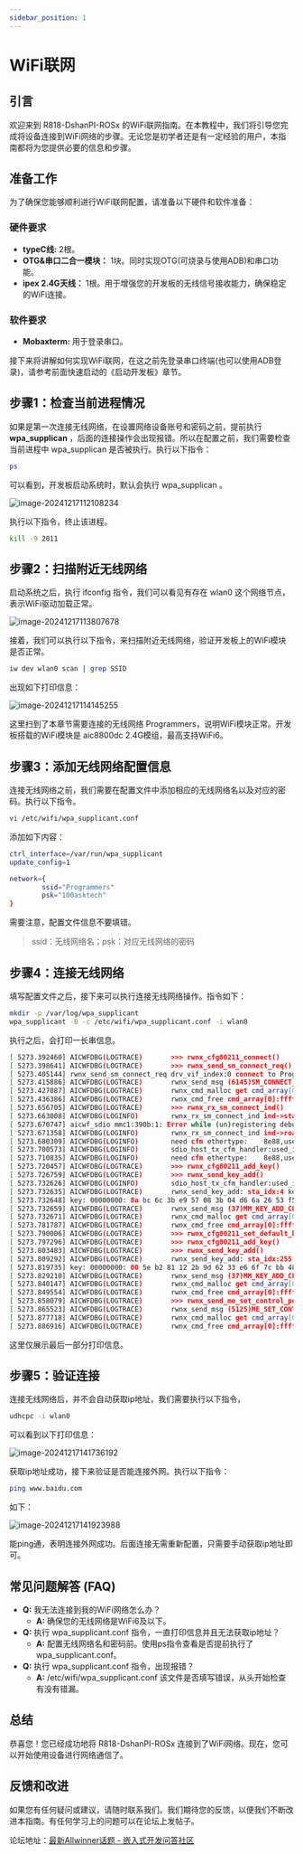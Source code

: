 ```yaml
---
sidebar_position: 1
---
```

# WiFi联网

## 引言

欢迎来到 R818-DshanPI-ROSx 的WiFi联网指南。在本教程中，我们将引导您完成将设备连接到WiFi网络的步骤。无论您是初学者还是有一定经验的用户，本指南都将为您提供必要的信息和步骤。

## 准备工作

为了确保您能够顺利进行WiFi联网配置，请准备以下硬件和软件准备：

### 硬件要求

- **typeC线:** 2根。 
- **OTG&串口二合一模块：** 1块。同时实现OTG(可烧录与使用ADB)和串口功能。
- **ipex 2.4G天线：** 1根。用于增强您的开发板的无线信号接收能力，确保稳定的WiFi连接。 

### 软件要求

- **Mobaxterm:** 用于登录串口。

接下来将讲解如何实现WiFi联网，在这之前先登录串口终端(也可以使用ADB登录)，请参考前面快速启动的《启动开发板》章节。

## 步骤1：检查当前进程情况

如果是第一次连接无线网络，在设置网络设备账号和密码之前，提前执行 **wpa_supplican** ，后面的连接操作会出现报错。所以在配置之前，我们需要检查当前进程中 wpa_supplican 是否被执行。执行以下指令：

~~~bash
ps
~~~

可以看到，开发板启动系统时，默认会执行 wpa_supplican 。

![image-20241217112108234](images/image-20241217112108234.png)

执行以下指令，终止该进程。

~~~bash
kill -9 2011
~~~

## 步骤2：扫描附近无线网络

启动系统之后，执行 ifconfig 指令，我们可以看见有存在 wlan0 这个网络节点，表示WiFi驱动加载正常。

![image-20241217113807678](images/image-20241217113807678.png)

接着，我们可以执行以下指令，来扫描附近无线网络，验证开发板上的WiFi模块是否正常。

~~~bash
iw dev wlan0 scan | grep SSID
~~~

出现如下打印信息：

![image-20241217114145255](images/image-20241217114145255.png)

这里扫到了本章节需要连接的无线网络 Programmers，说明WiFi模块正常。开发板搭载的WiFi模块是 aic8800dc 2.4G模组，最高支持WiFi6。

## 步骤3：添加无线网络配置信息

连接无线网络之前，我们需要在配置文件中添加相应的无线网络名以及对应的密码。执行以下指令。

~~~bash
vi /etc/wifi/wpa_supplicant.conf
~~~

添加如下内容：

~~~bash
ctrl_interface=/var/run/wpa_supplicant
update_config=1

network={
        ssid="Programmers"
        psk="100asktech"
}
~~~

需要注意，配置文件信息不要填错。

> ssid：无线网络名；psk：对应无线网络的密码

## 步骤4：连接无线网络

填写配置文件之后，接下来可以执行连接无线网络操作。指令如下：

~~~bash
mkdir -p /var/log/wpa_supplicant
wpa_supplicant -B -c /etc/wifi/wpa_supplicant.conf -i wlan0
~~~

执行之后，会打印一长串信息。

~~~bash
[ 5273.392460] AICWFDBG(LOGTRACE)       >>> rwnx_cfg80211_connect()
[ 5273.398641] AICWFDBG(LOGTRACE)       >>> rwnx_send_sm_connect_req()
[ 5273.405144] rwnx_send_sm_connect_req drv_vif_index:0 connect to Programmers(11) channel:2412 auth_type:0
[ 5273.415886] AICWFDBG(LOGTRACE)       rwnx_send_msg (6145)SM_CONNECT_CFM reqcfm:1 in_irq:0 in_softirq:0 in_atomic:0
[ 5273.427087] AICWFDBG(LOGTRACE)       rwnx_cmd_malloc get cmd_array[0]:ffffff8000a16308
[ 5273.436386] AICWFDBG(LOGTRACE)       rwnx_cmd_free cmd_array[0]:ffffff8000a16308
[ 5273.656705] AICWFDBG(LOGTRACE)       >>> rwnx_rx_sm_connect_ind()
[ 5273.663008] AICWFDBG(LOGINFO)        rwnx_rx_sm_connect_ind ind->status_code:0
[ 5273.670747] aicwf_sdio mmc1:390b:1: Error while (un)registering debug entry for sta 4
[ 5273.671358] AICWFDBG(LOGINFO)        rwnx_rx_sm_connect_ind ind->roamed:0 ind->status_code:0 rwnx_vif->drv_conn_state:3
[ 5273.680309] AICWFDBG(LOGINFO)        need cfm ethertype:    8e88,user_idx=7, skb=ffffffc0790574c0
[ 5273.700573] AICWFDBG(LOGINFO)        sdio_host_tx_cfm_handler:used_idx=6, 0xffffffc0787f06e0, status=9
[ 5273.710835] AICWFDBG(LOGINFO)        need cfm ethertype:    8e88,user_idx=8, skb=ffffffc0790574c0
[ 5273.720457] AICWFDBG(LOGTRACE)       >>> rwnx_cfg80211_add_key()
[ 5273.726759] AICWFDBG(LOGTRACE)       >>> rwnx_send_key_add()
[ 5273.732626] AICWFDBG(LOGINFO)        sdio_host_tx_cfm_handler:used_idx=7, 0xffffffc0787f06e0, status=9
[ 5273.732635] AICWFDBG(LOGTRACE)       rwnx_send_key_add: sta_idx:4 key_idx:0 inst_nbr:0 cipher:2 key_len:16
[ 5273.732648] key: 00000000: 8a bc 6c 3b e9 57 08 3b 04 d6 6a 26 53 f5 d8 45  ..l;.W.;..j&S..E
[ 5273.732659] AICWFDBG(LOGTRACE)       rwnx_send_msg (37)MM_KEY_ADD_CFM reqcfm:1 in_irq:0 in_softirq:0 in_atomic:0
[ 5273.732671] AICWFDBG(LOGTRACE)       rwnx_cmd_malloc get cmd_array[0]:ffffff8000a16308
[ 5273.781787] AICWFDBG(LOGTRACE)       rwnx_cmd_free cmd_array[0]:ffffff8000a16308
[ 5273.790006] AICWFDBG(LOGTRACE)       >>> rwnx_cfg80211_set_default_key()
[ 5273.797296] AICWFDBG(LOGTRACE)       >>> rwnx_cfg80211_add_key()
[ 5273.803483] AICWFDBG(LOGTRACE)       >>> rwnx_send_key_add()
[ 5273.809292] AICWFDBG(LOGTRACE)       rwnx_send_key_add: sta_idx:255 key_idx:2 inst_nbr:0 cipher:2 key_len:16
[ 5273.819735] key: 00000000: 00 5e b2 81 12 2b 9d 62 33 e6 6f 7c bb 48 33 4f  .^...+.b3.o|.H3O
[ 5273.829210] AICWFDBG(LOGTRACE)       rwnx_send_msg (37)MM_KEY_ADD_CFM reqcfm:1 in_irq:0 in_softirq:0 in_atomic:0
[ 5273.840147] AICWFDBG(LOGTRACE)       rwnx_cmd_malloc get cmd_array[0]:ffffff8000a16308
[ 5273.849554] AICWFDBG(LOGTRACE)       rwnx_cmd_free cmd_array[0]:ffffff8000a16308
[ 5273.858079] AICWFDBG(LOGTRACE)       >>> rwnx_send_me_set_control_port_req()
[ 5273.865523] AICWFDBG(LOGTRACE)       rwnx_send_msg (5125)ME_SET_CONTROL_PORT_CFM reqcfm:1 in_irq:0 in_softirq:0 in_atomic:0
[ 5273.877718] AICWFDBG(LOGTRACE)       rwnx_cmd_malloc get cmd_array[0]:ffffff8000a16308
[ 5273.886916] AICWFDBG(LOGTRACE)       rwnx_cmd_free cmd_array[0]:ffffff8000a16308
~~~

这里仅展示最后一部分打印信息。

## 步骤5：验证连接

连接无线网络后，并不会自动获取ip地址，我们需要执行以下指令，

~~~bash
udhcpc -i wlan0
~~~

可以看到以下打印信息：

![image-20241217141736192](images/image-20241217141736192.png)

获取ip地址成功，接下来验证是否能连接外网。执行以下指令：

~~~bash
ping www.baidu.com
~~~

如下：

![image-20241217141923988](images/image-20241217141923988.png)

能ping通，表明连接外网成功。后面连接无需重新配置，只需要手动获取ip地址即可。

## 常见问题解答 (FAQ)

- **Q:** 我无法连接到我的WiFi网络怎么办？
  - **A:** 确保您的无线网络是WiFi6及以下。
- **Q:** 执行 wpa_supplicant.conf 指令，一直打印信息并且无法获取ip地址？
  - **A:** 配置无线网络名和密码前。使用ps指令查看是否提前执行了 wpa_supplicant.conf。
- **Q:** 执行 wpa_supplicant.conf 指令，出现报错？
  - **A:** /etc/wifi/wpa_supplicant.conf 该文件是否填写错误，从头开始检查有没有错漏。

## 总结

恭喜您！您已经成功地将 R818-DshanPI-ROSx 连接到了WiFi网络。现在，您可以开始使用设备进行网络通信了。

## 反馈和改进

如果您有任何疑问或建议，请随时联系我们。我们期待您的反馈，以便我们不断改进本指南。有任何学习上的问题可以在论坛上发帖子。

论坛地址：[最新Allwinner话题 - 嵌入式开发问答社区](https://forums.100ask.net/c/aw/15)

